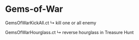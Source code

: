 # Gems-of-War
GemsOfWarKickAll.ct
↳ kill one or all enemy

GemsOfWarHourglass.ct
↳ reverse hourglass in Treasure Hunt

